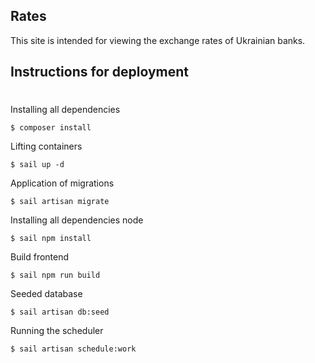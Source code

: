 ## Rates

This site is intended for viewing the exchange rates of Ukrainian banks.

## Instructions for deployment

#

Installing all dependencies

```console
$ composer install
```

Lifting containers

```console
$ sail up -d
```

Application of migrations

```console
$ sail artisan migrate
```

Installing all dependencies node

```console
$ sail npm install
```

Build frontend

```console
$ sail npm run build
```

Seeded database

```console
$ sail artisan db:seed
```


Running the scheduler

```console
$ sail artisan schedule:work
```

